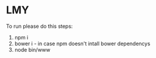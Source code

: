 # LMY


To run please do this steps:
1. npm i
2. bower i - in case npm doesn't intall bower dependencys 
3. node bin/www


